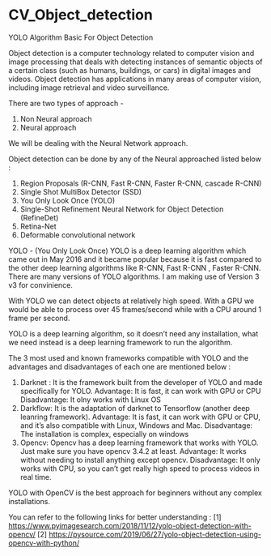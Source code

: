 # CV_Object_detection
YOLO Algorithm Basic For Object Detection

Object detection is a computer technology related to computer vision and image processing that deals with detecting instances of semantic objects of a certain class (such as humans, buildings, or cars) in digital images and videos. 
Object detection has applications in many areas of computer vision, including image retrieval and video surveillance.

There are two types of approach -
1. Non Neural approach
2. Neural approach

We will be dealing with the Neural Network approach.

Object detection can be done by any of the Neural approached listed below :

1. Region Proposals (R-CNN, Fast R-CNN, Faster R-CNN, cascade R-CNN)
2. Single Shot MultiBox Detector (SSD) 
3. You Only Look Once (YOLO) 
4. Single-Shot Refinement Neural Network for Object Detection (RefineDet)
5. Retina-Net 
6. Deformable convolutional network

YOLO - (You Only Look Once)
YOLO is a deep learning algorithm which came out in May 2016 and it became popular because it is fast compared to the other deep learning algorithms like R-CNN, Fast R-CNN , Faster R-CNN. There are many versions of YOLO algorithms. I am making use of Version 3 v3 for convinience. 

With YOLO we can detect objects at relatively high speed. With a GPU we would be able to process over 45 frames/second while with a CPU around 1 frame per second.

YOLO is a deep learning algorithm, so it doesn’t need any installation, what we need instead is a deep learning framework to run the algorithm.

The 3 most used and known frameworks compatible with YOLO and the advantages and disadvantages of each one are mentioned below :

1. Darknet : It is the framework built from the developer of YOLO and made specifically for YOLO.
   Advantage: It is fast, it can work with GPU or CPU
   Disadvantage: It olny works with Linux OS
2. Darkflow: It is the adaptation of darknet to Tensorflow (another deep leanring framework).
   Advantage: It is fast, it can work with GPU or CPU, and it’s also compatible with Linux, Windows and Mac.
   Disadvantage: The installation is complex, especially on windows
3. Opencv: Opencv has a deep learning framework that works with YOLO. Just make sure you have opencv 3.4.2 at least.
   Advantage: It works without needing to install anything except opencv.
   Disadvantage: It only works with CPU, so you can’t get really high speed to process videos in real time.
   

 YOLO with OpenCV is the best approach for beginners without any complex installations.


You can refer to the following links for better understanding :
[1] https://www.pyimagesearch.com/2018/11/12/yolo-object-detection-with-opencv/
[2] https://pysource.com/2019/06/27/yolo-object-detection-using-opencv-with-python/
